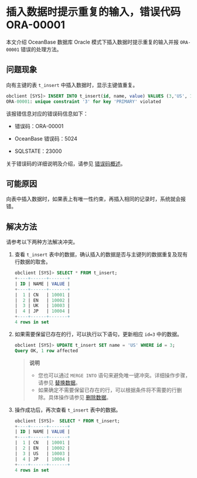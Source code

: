 # 插入数据时提示重复的输入，错误代码 ORA-00001

本文介绍 OceanBase 数据库 Oracle 模式下插入数据时提示重复的输入并报 `ORA-00001` 错误的处理方法。

## 问题现象

向有主键的表 `t_insert` 中插入数据时，显示主键值重复。

```sql
obclient [SYS]> INSERT INTO t_insert(id, name, value) VALUES (3,'US', 10003),(4, 'JP', 10004);
ORA-00001: unique constraint '3' for key 'PRIMARY' violated
```

该报错信息对应的错误码信息如下：

* 错误码：ORA-00001

* OceanBase 错误码：5024

* SQLSTATE：23000

关于错误码的详细说明及介绍，请参见 [错误码概述](../../../7.reference/5.system-reference/7.error-code-for-oracle/1.use-error-information.md)。

## 可能原因

向表中插入数据时，如果表上有唯一性约束，再插入相同的记录时，系统就会报错。

## 解决方法

请参考以下两种方法解决冲突。

1. 查看 `t_insert` 表中的数据，确认插入的数据是否与主键列的数据重复及现有行数据的取舍。

   ```sql
   obclient [SYS]> SELECT * FROM t_insert;
   +----+------+-------+
   | ID | NAME | VALUE |
   +----+------+-------+
   |  1 | CN   | 10001 |
   |  2 | EN   | 10002 |
   |  3 | UK   | 10003 |
   |  4 | JP   | 10004 |
   +----+------+-------+
   4 rows in set
   ```

2. 如果需要保留已存在的行，可以执行以下语句，更新相应 `id=3` 中的数据。

   ```sql
   obclient [SYS]> UPDATE t_insert SET name = 'US' WHERE id = 3;
   Query OK, 1 row affected
   ```

   >**说明**
   >
   >* 您也可以通过 `MERGE INTO` 语句来避免唯一键冲突。详细操作步骤，请参见 [替换数据](../3.write-data-for-oracle-mode/4.replace-data-of-oracle-mode.md)。
   >* 如果确定不需要保留已存在的行，可以根据条件将不需要的行删除。具体操作请参见 [删除数据](../3.write-data-for-oracle-mode/3.delete-data-of-oracle-mode.md)。

3. 操作成功后，再次查看 `t_insert` 表中的数据。

   ```sql
   obclient [SYS]>  SELECT * FROM t_insert;
   +----+------+-------+
   | ID | NAME | VALUE |
   +----+------+-------+
   |  1 | CN   | 10001 |
   |  2 | EN   | 10002 |
   |  3 | US   | 10003 |
   |  4 | JP   | 10004 |
   +----+------+-------+
   4 rows in set
   ```